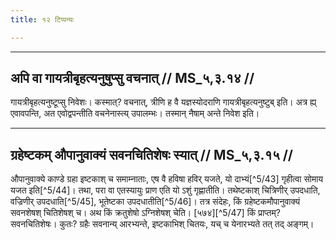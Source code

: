 ```yaml
---
title: १२ टिप्पन्यः

---
```


[^5/40]: E2: 5,150; E6: 2,88

[^5/41]: Vgl. adhyāya 10

[^5/42]: Vgl. zu MS 5.2.19

____________________________________________


## अपि वा गायत्रीबृहत्यनुषुप्सु वचनात् // MS_५,३.१४ //

गायत्रीबृहत्यनुष्टूप्सु निवेशः। कस्मात्? वचनात्, त्रीणि ह वै यज्ञस्योदराणि गायत्रीबृहत्यनुष्टुब् इति। अत्र ह्य् एवावपन्ति, अत एवोद्वपन्तीति वचनेनास्त्य् उपालम्भः। तस्मान् नैषाम् अन्ते निवेश इति।


____________________________________________


## ग्रहेष्टकम् औपानुवाक्यं सवनचितिशेषः स्यात् // MS_५,३.१५ //

औपानुवाक्ये काण्डे ग्रहा इष्टकाश् च समाम्नाताः, एष वै हविषा हविर् यजते, यो दाभ्यं[^5/43] गृहीत्वा सोमाय यजत इति[^5/44]। तथा, परा वा एतस्यायुः प्राण एति यो ऽशुं गृह्णातीति। तथेष्टकाश् चित्रिणीर् उपदधाति, वज्रिणीर् उपदधाति[^5/45], भूतेष्टका उपदधातीति[^5/46]। तत्र संदेहः, किं ग्रहेष्टकमौपानुवाक्यं सवनशेषश् चितिशेषश् च। अथ किं क्रतुशेषो ऽग्निशेषश् चेति। [५७४][^5/47] किं प्राप्तम्? सवनचितिशेषः। कुतः? ग्रहैः सवनान्य् आरभ्यन्ते, इष्टकाभिश् चितयः, यच् च येनारभ्यते तत् तद् अङ्गम्।
